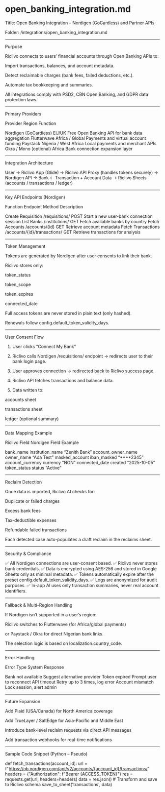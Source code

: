 # open_banking_integration.md

Title: Open Banking Integration – Nordigen (GoCardless) and Partner APIs

Folder: /integrations/open_banking_integration.md


---

Purpose

Riclivo connects to users’ financial accounts through Open Banking APIs to:

Import transactions, balances, and account metadata.

Detect reclaimable charges (bank fees, failed deductions, etc.).

Automate tax bookkeeping and summaries.


All integrations comply with PSD2, CBN Open Banking, and GDPR data protection laws.


---

Primary Providers

Provider	Region	Function

Nordigen (GoCardless)	EU/UK	Free Open Banking API for bank data aggregation
Flutterwave	Africa / Global	Payments and virtual account funding
Paystack	Nigeria / West Africa	Local payments and merchant APIs
Okra / Mono (optional)	Africa	Bank connection expansion layer



---

Integration Architecture

User → Riclivo App (Glide)
     → Riclivo API Proxy (handles tokens securely)
     → Nordigen API
     → Bank
     ← Transaction + Account Data
     → Riclivo Sheets (accounts / transactions / ledger)


---

Key API Endpoints (Nordigen)

Function	Endpoint	Method	Description

Create Requisition	/requisitions/	POST	Start a new user-bank connection session
List Banks	/institutions/	GET	Fetch available banks by country
Fetch Accounts	/accounts/{id}	GET	Retrieve account metadata
Fetch Transactions	/accounts/{id}/transactions/	GET	Retrieve transactions for analysis



---

Token Management

Tokens are generated by Nordigen after user consents to link their bank.

Riclivo stores only:

token_status

token_scope

token_expires

connected_date


Full access tokens are never stored in plain text (only hashed).

Renewals follow config.default_token_validity_days.



---

User Consent Flow

1. User clicks “Connect My Bank”


2. Riclivo calls Nordigen /requisitions/ endpoint → redirects user to their bank login page.


3. User approves connection → redirected back to Riclivo success page.


4. Riclivo API fetches transactions and balance data.


5. Data written to:

accounts sheet

transactions sheet

ledger (optional summary)





---

Data Mapping Example

Riclivo Field	Nordigen Field	Example

bank_name	institution_name	“Zenith Bank”
account_owner_name	owner_name	“Ada Test”
masked_account	iban_masked	“****2345”
account_currency	currency	“NGN”
connected_date	created	“2025-10-05”
token_status	status	“Active”



---

Reclaim Detection

Once data is imported, Riclivo AI checks for:

Duplicate or failed charges

Excess bank fees

Tax-deductible expenses

Refundable failed transactions


Each detected case auto-populates a draft reclaim in the reclaims sheet.


---

Security & Compliance

✅ All Nordigen connections are user-consent based.
✅ Riclivo never stores bank credentials.
✅ Data is encrypted using AES-256 and stored in Google Sheets only as minimal metadata.
✅ Tokens automatically expire after the preset config.default_token_validity_days.
✅ Logs are anonymized for audit purposes.
✅ In-app AI uses only transaction summaries, never real account identifiers.


---

Fallback & Multi-Region Handling

If Nordigen isn’t supported in a user’s region:

Riclivo switches to Flutterwave (for Africa/global payments)

or Paystack / Okra for direct Nigerian bank links.

The selection logic is based on localization.country_code.



---

Error Handling

Error Type	System Response

Bank not available	Suggest alternative provider
Token expired	Prompt user to reconnect
API timeout	Retry up to 3 times, log error
Account mismatch	Lock session, alert admin



---

Future Expansion

Add Plaid (USA/Canada) for North America coverage

Add TrueLayer / SaltEdge for Asia-Pacific and Middle East

Introduce bank-level reclaim requests via direct API messages

Add transaction webhooks for real-time notifications



---

Sample Code Snippet (Python – Pseudo)

def fetch_transactions(account_id):
    url = f"https://ob.nordigen.com/api/v2/accounts/{account_id}/transactions/"
    headers = {"Authorization": f"Bearer {ACCESS_TOKEN}"}
    res = requests.get(url, headers=headers)
    data = res.json()
    # Transform and save to Riclivo schema
    save_to_sheet('transactions', data)

